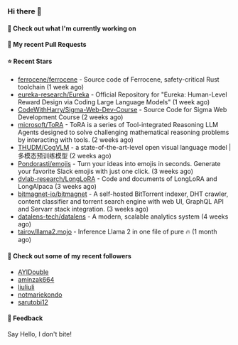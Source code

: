 ### Hi there 👋

#### 👷 Check out what I'm currently working on

#### 🔨 My recent Pull Requests


#### ⭐ Recent Stars

- [ferrocene/ferrocene](https://github.com/ferrocene/ferrocene) - Source code of Ferrocene, safety-critical Rust toolchain (1 week ago)
- [eureka-research/Eureka](https://github.com/eureka-research/Eureka) - Official Repository for &#34;Eureka: Human-Level Reward Design via Coding Large Language Models&#34; (1 week ago)
- [CodeWithHarry/Sigma-Web-Dev-Course](https://github.com/CodeWithHarry/Sigma-Web-Dev-Course) - Source Code for Sigma Web Development Course (2 weeks ago)
- [microsoft/ToRA](https://github.com/microsoft/ToRA) - ToRA is a series of Tool-integrated Reasoning LLM Agents designed to solve challenging mathematical reasoning problems by interacting with tools. (2 weeks ago)
- [THUDM/CogVLM](https://github.com/THUDM/CogVLM) - a state-of-the-art-level open visual language model | 多模态预训练模型 (2 weeks ago)
- [Pondorasti/emojis](https://github.com/Pondorasti/emojis) - Turn your ideas into emojis in seconds. Generate your favorite Slack emojis with just one click. (3 weeks ago)
- [dvlab-research/LongLoRA](https://github.com/dvlab-research/LongLoRA) - Code and documents of LongLoRA and LongAlpaca (3 weeks ago)
- [bitmagnet-io/bitmagnet](https://github.com/bitmagnet-io/bitmagnet) - A self-hosted BitTorrent indexer, DHT crawler, content classifier and torrent search engine with web UI, GraphQL API and Servarr stack integration. (3 weeks ago)
- [datalens-tech/datalens](https://github.com/datalens-tech/datalens) - A modern, scalable analytics system (4 weeks ago)
- [tairov/llama2.mojo](https://github.com/tairov/llama2.mojo) - Inference Llama 2 in one file of pure 🔥 (1 month ago)

#### 👯 Check out some of my recent followers

- [AYIDouble](https://github.com/AYIDouble)
- [aminzak664](https://github.com/aminzak664)
- [liuliuli](https://github.com/liuliuli)
- [notmariekondo](https://github.com/notmariekondo)
- [sarutobi12](https://github.com/sarutobi12)

#### 💬 Feedback

Say Hello, I don't bite!